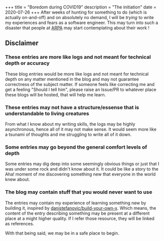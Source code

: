 +++
title = "Boredom during COVID19"
description = "The initiation"
date = 2020-07-26
+++
After weeks of hunting for something to do (which is actually on-and-off) and on absolutely no demand, I will be *trying* to write my experiences and fears as a software engineer. This may turn into such a disaster that people at [ARPA](https://en.wikipedia.org/wiki/ARPANET) may start contemplating about their work !

## Disclaimer

### These entries are more like logs and not meant for technical depth or accuracy
These blog entries would be more like logs and not meant for technical depth on any matter mentioned in the blog and may not guarantee correctness of the subject matter. If someone feels like correcting me and get a feeling "Should I tell him", please raise an Issue/PR to whatever place these blogs will be hosted, that will help me learn.

### These entries may not have a structure/essense that is understandable to living creatures
From what I know about my writing skills, the logs may be highly asynchronous, hence all of it may not make sense. It would seem more like a tsunami of thoughts and me struggling to write all of it down.

### Some entries may go beyond the general comfort levels of depth
Some entries may dig deep into some seemingly obvious things or just that I was under some rock and didn't know about it. It could be like a story to the Aha! moment of me discovering something new that everyone in the world knew about.

### The blog may contain stuff that you would never want to use
The entries may contain my experience of learning something new by building it, inspired by [danistefanovic/build-your-own-x](https://github.com/danistefanovic/build-your-own-x). Which means, the content of the entry describing something may be present at a different place at a might higher quality. If I refer those resource, they will be linked as references.


With that being said, we may be in a safe place to begin.
